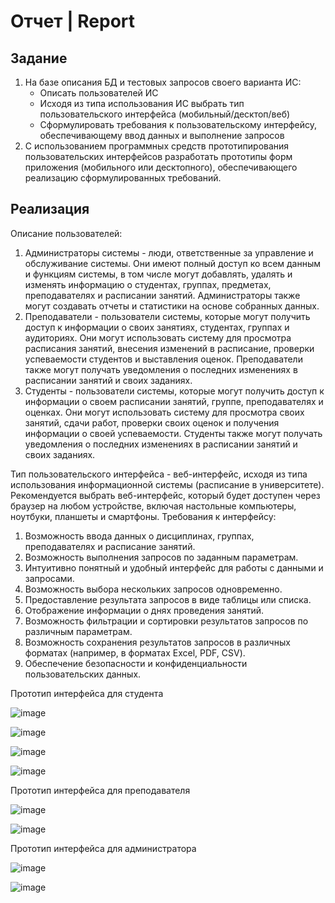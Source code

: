 # Отчет | Report

## Задание 
1. На базе описания БД и тестовых запросов своего варианта ИС:
   + Описать пользователей ИС
   + Исходя из типа использования ИС выбрать тип пользовательского интерфейса (мобильный/десктоп/веб)
   + Сформулировать требования к пользовательскому интерфейсу, обеспечивающему ввод данных и выполнение запросов
2. С использованием программных средств прототипирования пользовательских интерфейсов разработать прототипы форм приложения (мобильного или десктопного), обеспечивающего реализацию сформулированных требований.

## Реализация
Описание пользователей:
1. Администраторы системы - люди, ответственные за управление и обслуживание системы. Они имеют полный доступ ко всем данным и функциям системы, в том числе могут добавлять, удалять и изменять информацию о студентах, группах, предметах, преподавателях и расписании занятий. Администраторы также могут создавать отчеты и статистики на основе собранных данных.
2. Преподаватели - пользователи системы, которые могут получить доступ к информации о своих занятиях, студентах, группах и аудиториях. Они могут использовать систему для просмотра расписания занятий, внесения изменений в расписание, проверки успеваемости студентов и выставления оценок. Преподаватели также могут получать уведомления о последних изменениях в расписании занятий и своих заданиях.
3. Студенты - пользователи системы, которые могут получить доступ к информации о своем расписании занятий, группе, преподавателях и оценках. Они могут использовать систему для просмотра своих занятий, сдачи работ, проверки своих оценок и получения информации о своей успеваемости. Студенты также могут получать уведомления о последних изменениях в расписании занятий и своих заданиях.

Тип пользовательского интерфейса - веб-интерфейс, исходя из типа использования информационной системы (расписание в университете). Рекомендуется выбрать веб-интерфейс, который будет доступен через браузер на любом устройстве, включая настольные компьютеры, ноутбуки, планшеты и смартфоны.
Требования к интерфейсу:
1. Возможность ввода данных о дисциплинах, группах, преподавателях и расписание занятий.
2. Возможность выполнения запросов по заданным параметрам.
3. Интуитивно понятный и удобный интерфейс для работы с данными и запросами.
4. Возможность выбора нескольких запросов одновременно.
5. Предоставление результата запросов в виде таблицы или списка.
6. Отображение информации о днях проведения занятий.
7. Возможность фильтрации и сортировки результатов запросов по различным параметрам.
8. Возможность сохранения результатов запросов в различных форматах (например, в форматах Excel, PDF, CSV).
9. Обеспечение безопасности и конфиденциальности пользовательских данных.

Прототип интерфейса для студента

![image](https://github.com/Lszoa/Databases-and-information-systems/assets/115508876/7ab847e6-d655-48d9-80d4-cdb2aa5a26aa)

![image](https://github.com/Lszoa/Databases-and-information-systems/assets/115508876/79d9425c-2d62-49c6-b961-34a13ca22e99)

![image](https://github.com/Lszoa/Databases-and-information-systems/assets/115508876/f7f5a15c-8f25-4d1b-bd83-808c5013c409)

![image](https://github.com/Lszoa/Databases-and-information-systems/assets/115508876/de6cb4c3-9cd5-4011-9461-772cf7de7609)

Прототип интерфейса для преподавателя

![image](https://github.com/Lszoa/Databases-and-information-systems/assets/115508876/3f6a0207-7e00-4573-869b-8852e540f888)

![image](https://github.com/Lszoa/Databases-and-information-systems/assets/115508876/59981c5b-e500-4e48-9157-09026902450a)

Прототип интерфейса для администратора

![image](https://github.com/Lszoa/Databases-and-information-systems/assets/115508876/d97669a0-62b7-4e53-8aaa-5d31fa5de185)

![image](https://github.com/Lszoa/Databases-and-information-systems/assets/115508876/b01a436a-9e60-419f-84fe-70dc75337fc2)


